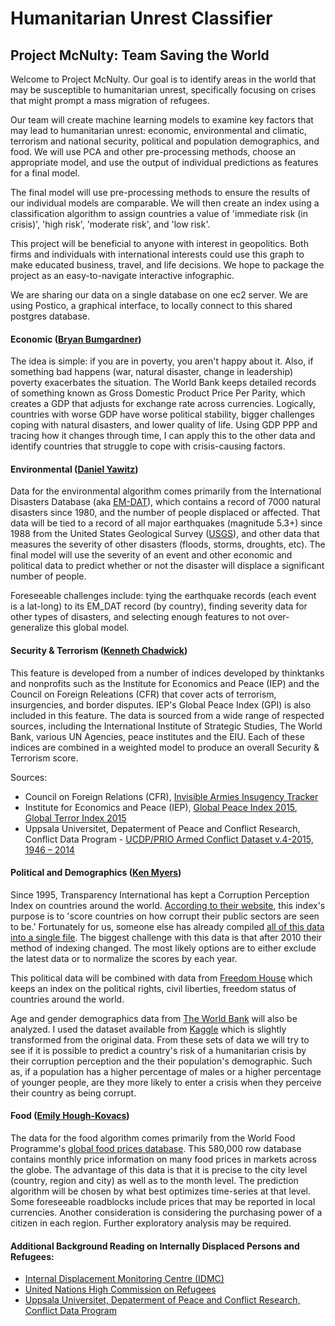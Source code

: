 # Humanitarian Unrest Classifier
## Project McNulty: Team Saving the World
Welcome to Project McNulty. Our goal is to identify areas in the world that may be susceptible to humanitarian unrest, specifically focusing on crises that might prompt a mass migration of refugees.

Our team will create machine learning models to examine key factors that may lead to humanitarian unrest: economic, environmental and climatic, terrorism and national security, political and population demographics, and food. We will use PCA and other pre-processing methods, choose an appropriate model, and use the output of individual predictions as features for a final model.

The final model will use pre-processing methods to ensure the results of our individual models are comparable. We will then create an index using a classification algorithm to assign countries a value of 'immediate risk (in crisis)', 'high risk', 'moderate risk', and 'low risk'.

This project will be beneficial to anyone with interest in geopolitics. Both firms and individuals with international interests could use this graph to make educated business, travel, and life decisions. We hope to package the project as an easy-to-navigate interactive infographic.

We are sharing our data on a single database on one ec2 server. We are using Postico, a graphical interface, to locally connect to this shared postgres database.

#### Economic ([Bryan Bumgardner](https://github.com/BryanBumgardner))
The idea is simple: if you are in poverty, you aren't happy about it. Also, if something bad happens (war, natural disaster, change in leadership) poverty exacerbates the situation. The World Bank keeps detailed records of something known as Gross Domestic Product Price Per Parity, which creates a GDP that adjusts for exchange rate across currencies. Logically, countries with worse GDP have worse political stability, bigger challenges coping with natural disasters, and lower quality of life. Using GDP PPP and tracing how it changes through time, I can apply this to the other data and identify countries that struggle to cope with crisis-causing factors.

#### Environmental ([Daniel Yawitz](https://github.com/yawitzd))
Data for the environmental algorithm comes primarily from the International Disasters Database (aka [EM-DAT](http://www.emdat.be/)), which contains a record of 7000 natural disasters since 1980, and the number of people displaced or affected. That data will be tied to a record of all major earthquakes (magnitude 5.3+) since 1988 from the United States Geological Survey ([USGS](http://earthquake.usgs.gov/earthquakes/search/)), and other data that measures the severity of other disasters (floods, storms, droughts, etc). The final model will use the severity of an event and other economic and political data to predict whether or not the disaster will displace a significant number of people.

Foreseeable challenges include: tying the earthquake records (each event is a lat-long) to its EM_DAT record (by country), finding severity data for other types of disasters, and selecting enough features to not over-generalize this global model.

#### Security & Terrorism ([Kenneth Chadwick](https://github.com/outsideken))
This feature is developed from a number of indices developed by thinktanks and nonprofits such as the Institute for Economics and Peace (IEP) and the Council on Foreign Releations (CFR) that cover acts of terrorism, insurgencies, and border disputes.  IEP's Global Peace Index (GPI) is also included in this feature.  The data is sourced from a wide range of respected sources, including the International Institute of Strategic Studies, The World Bank, various UN Agencies, peace institutes and the EIU.  Each of these indices are combined in a weighted model to produce an overall Security & Terrorism score.

Sources:
* Council on Foreign Relations (CFR), [Invisible Armies Insugency Tracker](http://www.cfr.org/wars-and-warfare/invisible-armies-insurgency-tracker/p29917)
* Institute for Economics and Peace (IEP), [Global Peace Index 2015](http://economicsandpeace.org/wp-content/uploads/2015/06/Global-Peace-Index-Report-2015_0.pdf),  [Global Terror Index 2015](http://economicsandpeace.org/wp-content/uploads/2015/11/Global-Terrorism-Index-2015.pdf)
* Uppsala Universitet, Depaterment of Peace and Conflict Research, Conflict Data Program - [UCDP/PRIO Armed Conflict Dataset v.4-2015, 1946 – 2014](http://www.pcr.uu.se/research/ucdp/datasets/ucdp_prio_armed_conflict_dataset/)

#### Political and Demographics ([Ken Myers](https://github.com/kennmyers))
Since 1995, Transparency International has kept a Corruption Perception Index on countries around the world. [According to their website](http://www.transparency.org/research/cpi/overview), this index's purpose is to 'score countries on how corrupt their public sectors are seen to be.' Fortunately for us, someone else has already compiled [all of this data into a single file](https://github.com/datasets/corruption-perceptions-index). The biggest challenge with this data is that after 2010 their method of indexing changed. The most likely options are to either exclude the latest data or to normalize the scores by each year.

This political data will be combined with data from [Freedom House](https://freedomhouse.org/report/freedom-world/freedom-world-2016) which keeps an index on the political rights, civil liberties, freedom status of countries around the world.

Age and gender demographics data from [The World Bank](http://data.worldbank.org/indicator) will also be analyzed. I used the dataset available from [Kaggle](https://www.kaggle.com/worldbank/world-development-indicators) which is slightly transformed from the original data. From these sets of data we will try to see if it is possible to predict a country's risk of a humanitarian crisis by their corruption perception and the their population's demographic. Such as, if a population has a higher percentage of males or a higher percentage of younger people, are they more likely to enter a crisis when they perceive their country as being corrupt.

#### Food ([Emily Hough-Kovacs](https://github.com/emilyhoughkovacs/))
The data for the food algorithm comes primarily from the World Food Programme's [global food prices database](https://data.hdx.rwlabs.org/dataset/wfp-food-prices/resource/b5b850a5-76da-4c33-a410-fd447deac042). This 580,000 row database contains monthly price information on many food prices in markets across the globe. The advantage of this data is that it is precise to the city level (country, region and city) as well as to the month level. The prediction algorithm will be chosen by what best optimizes time-series at that level. Some foreseeable roadblocks include prices that may be reported in local currencies. Another consideration is considering the purchasing power of a citizen in each region. Further exploratory analysis may be required.

#### Additional Background Reading on Internally Displaced Persons and Refugees:
* [Internal Displacement Monitoring Centre (IDMC)](http://www.internal-displacement.org/)
* [United Nations High Commission on Refugees](http://www.unhcr.org/cgi-bin/texis/vtx/home)
* [Uppsala Universitet, Depaterment of Peace and Conflict Research, Conflict Data Program](http://www.pcr.uu.se/research/ucdp/)
